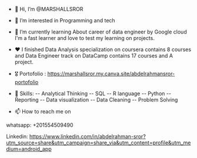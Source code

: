 - 👋 Hi, I’m @MARSHALLSROR
- 👀 I’m interested in Programming and tech 
- 🌱 I’m currently learning About career of data engineer by Google cloud I'm a fast learner and love to test my learning on projects. 
- ❤️ I finished Data Analysis specialization on coursera contains 8 courses and Data Engineer track on DataCamp contains 17 courses and A project.
- :medal_military:	 Portofolio : https://marshallsror.my.canva.site/abdelrahmansror-portofolio
- 💪 Skills: 
 -- Analytical Thinking
 -- SQL
 -- R language
 -- Python
 -- Reporting
 -- Data visualization
 -- Data Cleaning
 -- Problem Solving

- 📫 How to reach me on 

whatsapp: +201554509490

Linkedin: https://www.linkedin.com/in/abdelrahman-sror?utm_source=share&utm_campaign=share_via&utm_content=profile&utm_medium=android_app


<!---
MARSHALLSROR/MARSHALLSROR is a ✨ special ✨ repository because its `README.md` (this file) appears on your GitHub profile.
You can click the Preview link to take a look at your changes.
--->

